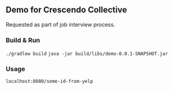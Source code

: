 ## Demo for Crescendo Collective

Requested as part of job interview process.

### Build & Run

`./gradlew build`
`java -jar build/libs/demo-0.0.1-SNAPSHOT.jar`

### Usage

`localhost:8080/some-id-from-yelp`
